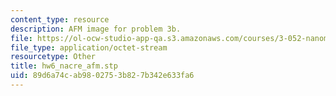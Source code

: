 ```yaml
---
content_type: resource
description: AFM image for problem 3b.
file: https://ol-ocw-studio-app-qa.s3.amazonaws.com/courses/3-052-nanomechanics-of-materials-and-biomaterials-spring-2007/89d6a74cab9802753b827b342e633fa6_hw6_nacre_afm.stp
file_type: application/octet-stream
resourcetype: Other
title: hw6_nacre_afm.stp
uid: 89d6a74c-ab98-0275-3b82-7b342e633fa6
---
```

